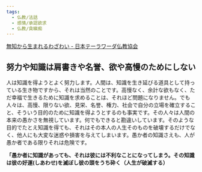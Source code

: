 ```yaml
---
tags:
  - 仏教/法話
  - 感情/承認欲求
  - 仏教/貪瞋痴
---
```

[無知から生まれるわざわい - 日本テーラワーダ仏教協会](https://j-theravada.com/dhamma/kantouhouwa/kantou024/)

## 努力や知識は肩書きや名誉、欲や高慢のためにしない
人は知識を得ようとよく努力します。人間は、知識を生き延びる道具として持っている生き物ですから、それは当然のことです。高慢なく、余計な欲もなく、ただ幸福で生きるために知識を求めることは、それほど問題になりません。でも人々は、高慢、限りない欲、見栄、名誉、権力、社会で自分の立場を確立すること、そういう目的のために知識を得ようとするのも事実です。その人々は人間の本来の愚かさを無視しています。何でもできると勘違いしています。そのような目的でたとえ知識を得ても、それはその本人の人生そのものを破壊するだけでなく、他人にも大変な迷惑や損害を与えてしまいます。愚か者の知識さえも、人が愚か者である限りそれは危険です。

**「愚か者に知識があっても、それは彼には不利なことになってしまう。その知識は彼の好運(しあわせ)を滅ぼし彼の頭をうち砕く（人生が破滅する）**

